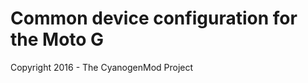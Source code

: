 Common device configuration for the Moto G
==========================================

Copyright 2016 - The CyanogenMod Project

